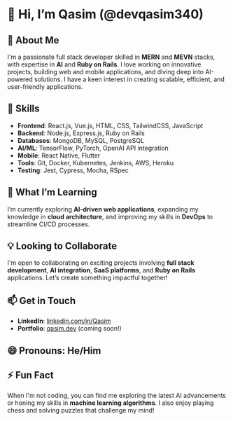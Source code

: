 # 👋 Hi, I’m Qasim (@devqasim340) 

## 🚀 About Me 
I'm a passionate full stack developer skilled in **MERN** and **MEVN** stacks, with expertise in **AI** and **Ruby on Rails**. I love working on innovative projects, building web and mobile applications, and diving deep into AI-powered solutions. I have a keen interest in creating scalable, efficient, and user-friendly applications.

## 💼 Skills 
- **Frontend**: React.js, Vue.js, HTML, CSS, TailwindCSS, JavaScript
- **Backend**: Node.js, Express.js, Ruby on Rails
- **Databases**: MongoDB, MySQL, PostgreSQL
- **AI/ML**: TensorFlow, PyTorch, OpenAI API integration
- **Mobile**: React Native, Flutter
- **Tools**: Git, Docker, Kubernetes, Jenkins, AWS, Heroku
- **Testing**: Jest, Cypress, Mocha, RSpec

## 🌱 What I’m Learning
I’m currently exploring **AI-driven web applications**, expanding my knowledge in **cloud architecture**, and improving my skills in **DevOps** to streamline CI/CD processes.

## 💡 Looking to Collaborate
I'm open to collaborating on exciting projects involving **full stack development**, **AI integration**, **SaaS platforms**, and **Ruby on Rails** applications. Let’s create something impactful together!

## 📫 Get in Touch
- **LinkedIn**: [linkedin.com/in/Qasim](https://www.linkedin.com/in/qasim-shahzad-57aa96333/)
- **Portfolio**: [qasim.dev](https://qasim.dev) (coming soon!)

## 😄 Pronouns: He/Him 

## ⚡ Fun Fact
When I'm not coding, you can find me exploring the latest AI advancements or honing my skills in **machine learning algorithms**. I also enjoy playing chess and solving puzzles that challenge my mind!

